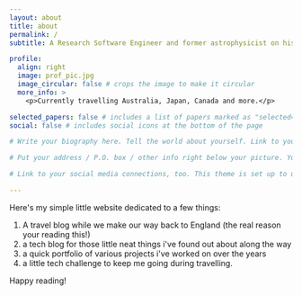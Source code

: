 ```yaml
---
layout: about
title: about
permalink: /
subtitle: A Research Software Engineer and former astrophysicist on his travels.

profile:
  align: right
  image: prof_pic.jpg
  image_circular: false # crops the image to make it circular
  more_info: >
    <p>Currently travelling Australia, Japan, Canada and more.</p>

selected_papers: false # includes a list of papers marked as "selected={true}"
social: false # includes social icons at the bottom of the page

# Write your biography here. Tell the world about yourself. Link to your favorite [subreddit](http://reddit.com). You can put a picture in, too. The code is already in, just name your picture `prof_pic.jpg` and put it in the `img/` folder.

# Put your address / P.O. box / other info right below your picture. You can also disable any of these elements by editing `profile` property of the YAML header of your `_pages/about.md`. Edit `_bibliography/papers.bib` and Jekyll will render your [publications page](/al-folio/publications/) automatically.

# Link to your social media connections, too. This theme is set up to use [Font Awesome icons](https://fontawesome.com/) and [Academicons](https://jpswalsh.github.io/academicons/), like the ones below. Add your Facebook, Twitter, LinkedIn, Google Scholar, or just disable all of them.

---
```

Here's my simple little website dedicated to a few things:
1) A travel blog while we make our way back to England (the real reason your reading this!)
2) a tech blog for those little neat things i've found out about along the way
3) a quick portfolio of various projects i've worked on over the years
4) a little tech challenge to keep me going during travelling.

Happy reading!